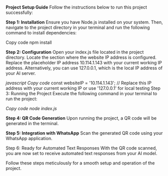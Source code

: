 **Project Setup Guide**
Follow the instructions below to run this project successfully:

**Step 1: Installation**
Ensure you have Node.js installed on your system. Then, navigate to the project directory in your terminal and run the following command to install dependencies:

Copy code
npm install

**Step 2: Configuration**
Open your index.js file located in the project directory. Locate the section where the website IP address is configured. Replace the placeholder IP address 10.114.1.143 with your current working IP address. Alternatively, you can use 127.0.0.1, which is the local IP address of your AI server.

_javascript
Copy code_
const websiteIP = '10.114.1.143'; // Replace this IP address with your current working IP or use '127.0.0.1' for local testing
Step 3: Running the Project
Execute the following command in your terminal to run the project:

_Copy code
node index.js_

**Step 4: QR Code Generation**
Upon running the project, a QR code will be generated in the terminal.

**Step 5: Integration with WhatsApp**
Scan the generated QR code using your WhatsApp application.

Step 6: Ready for Automated Text Responses
With the QR code scanned, you are now set to receive automated text responses from your AI model.

Follow these steps meticulously for a smooth setup and operation of the project.
